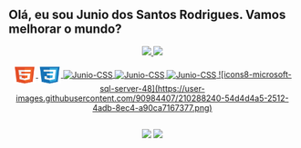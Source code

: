 ## Olá, eu sou Junio dos Santos Rodrigues. Vamos melhorar o mundo?
<div align="center">
  <a href="https://github.com/RodJunio">
  <img height="150em" src="https://github-readme-stats.vercel.app/api?username=RodJunio&show_icons=true&theme=gruvbox&include_all_commits=true&count_private=true"/>
  <img height="150em" src="https://github-readme-stats.vercel.app/api/top-langs/?username=RodJunio&layout=compact&langs_count=7&theme=gruvbox"/>

  <div style="display: inline_block"><br>  
  <img align="center" alt="Junio-HTML" height="30" width="40" src="https://raw.githubusercontent.com/devicons/devicon/master/icons/html5/html5-original.svg">
  <img align="center" alt="Junio-CSS" height="30" width="40" src="https://raw.githubusercontent.com/devicons/devicon/master/icons/css3/css3-original.svg">
  <img align="center" alt="Junio-CSS" height="30" width="40" src="https://cdn.jsdelivr.net/gh/devicons/devicon/icons/csharp/csharp-original.svg">
  <img align="center" alt="Junio-CSS" height="30" width="40" src="https://cdn.jsdelivr.net/gh/devicons/devicon/icons/dotnetcore/dotnetcore-original.svg">  
  <img align="center" alt="Junio-CSS" height="30" width="40">  ![icons8-microsoft-sql-server-48](https://user-images.githubusercontent.com/90984407/210288240-54d4d4a5-2512-4adb-8ec4-a90ca7167377.png)

  
  
  
  </div>
  
  ##
  
  <a href = "mailto:devjuniorodrigues@gmail.com"><img src="https://img.shields.io/badge/Gmail-D14836?style=for-the-badge&logo=gmail&logoColor=white" target="_blank"></a>
  <a href="https://www.linkedin.com/in/junio-dos-santos-rodrigues-1a3538212/" target="_blank"><img src="https://img.shields.io/badge/-LinkedIn-%230077B5?style=for-the-badge&logo=linkedin&logoColor=white" target="_blank"></a> 

